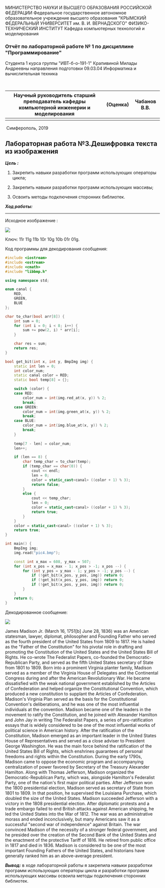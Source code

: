 МИНИСТЕРСТВО НАУКИ И ВЫСШЕГО ОБРАЗОВАНИЯ РОССИЙСКОЙ ФЕДЕРАЦИИ
Федеральное государственное автономное образовательное учреждение высшего образования
"КРЫМСКИЙ ФЕДЕРАЛЬНЫЙ УНИВЕРСИТЕТ им. В. И. ВЕРНАДСКОГО"
ФИЗИКО-ТЕХНИЧЕСКИЙ ИНСТИТУТ
Кафедра компьютерных технологий и моделирования



### Отчёт по лабораторной работе № 1 по дисциплине "Программирование"


Студента 1 курса группы   "ИВТ-б-о-191-1" Крапивиной Милады Андреевны направления подготовки 09.03.04 Информатика и вычислительная техника

​                                                            




| Научный руководитель старший преподаватель кафедры компьютерной инженерии и моделирования | (Оценка) | Чабанов В.В. |
| ------------------------------------------------------------ | -------- | ------------ |
|                                                              |          |              |



​                                                                         Симферополь, 2019

## Лабораторная работа №3.Дешифровка текста из изображения

***Цель :***  

1. Закрепить навыки разработки программ использующих операторы цикла;

2. Закрепить навыки разработки программ использующих массивы;

3. Освоить методы подключения сторонних библиотек.

***Ход работы:***

------

Исходное изображение :

![](https://github.com/MiladaKrapivina/LabWorks/blob/master/%D0%9B%D0%B0%D0%B1%D0%BE%D1%80%D0%B0%D1%82%D0%BE%D1%80%D0%BD%D0%B0%D1%8F%20%D1%80%D0%B0%D0%B1%D0%BE%D1%82%D0%B0%203/%D0%A0%D0%B8%D1%81%D1%83%D0%BD%D0%BA%D0%B8/pic4.bmp)

Ключ: 11r 11g 11b 10r 10g 10b 01r 01g.

Код программы для декодирования сообщения:

```c++
#include <iostream>
#include <ostream>
#include <cmath>
#include "libbmp.h"

using namespace std;

enum canal {
	RED,
	GREEN,
	BLUE
};

char to_char(bool arr[8]) {
	int sum = 0;
	for (int i = 0; i < 8; i++) {
		sum += pow(2, i) * arr[i];
	}

	char res = sum;
	return res;
}

bool get_bit(int x, int y, BmpImg img) {
	static int len = 0;
	int color_num;
	static canal color = RED;
	static bool temp[8] = {};

	switch (color) {
	case RED:
		color_num = int(img.red_at(x, y)) % 2;
		break;
	case GREEN:
		color_num = int(img.green_at(x, y)) % 2;
		break;
	case BLUE:
		color_num = int(img.blue_at(x, y)) % 2;
		break;
	}
	
	temp[7 - len] = color_num;
	len++;

	if (len == 8) {
		char temp_char = to_char(temp);
		if (temp_char == char(0)) {
			cout << endl;
			len = 0;
			color = static_cast<canal> ((color + 1) % 3);
			return false;
		}
		else {
			cout << temp_char;
			len = 0;
			color = static_cast<canal> ((color + 1) % 3);
			return true;
		}
	}
	color = static_cast<canal> ((color + 1) % 3);
	return true;
}

int main() {
	BmpImg img;
	img.read("pic4.bmp");

	const int x_max = 608, y_max = 507;
	for (int x_pos = x_max - 1; x_pos > -1; x_pos --) {
		for (int y_pos = y_max - 1; y_pos > -1; y_pos --) {
			if (!get_bit(x_pos, y_pos, img)) return 0;
			if (!get_bit(x_pos, y_pos, img)) return 0;
			if (!get_bit(x_pos, y_pos, img)) return 0;
		}
	}
	return 0;
}
```

Декодированное сообщение:

![](https://github.com/MiladaKrapivina/LabWorks/blob/master/%D0%9B%D0%B0%D0%B1%D0%BE%D1%80%D0%B0%D1%82%D0%BE%D1%80%D0%BD%D0%B0%D1%8F%20%D1%80%D0%B0%D0%B1%D0%BE%D1%82%D0%B0%203/%D0%A0%D0%B8%D1%81%D1%83%D0%BD%D0%BA%D0%B8/%D0%A1%D0%BA%D1%80%D0%B8%D0%BD.jpg)

James Madison Jr. (March 16, 1751[b] June 28, 1836) was an American statesman, lawyer, diplomat, philosopher and Founding Father who served as the fourth president of the United States from 1809 to 1817. He is hailed as the "Father of the Constitution" for his pivotal role in drafting and promoting the Constitution of the United States and the United States Bill of Rights. He co-wrote The Federalist Papers, co-founded the Democratic-Republican Party, and served as the fifth United States secretary of State from 1801 to 1809.
Born into a prominent Virginia planter family, Madison served as a member of the Virginia House of Delegates and the Continental Congress during and after the American Revolutionary War. He became dissatisfied with the weak national government established by the Articles of Confederation and helped organize the Constitutional Convention, which produced a new constitution to supplant the Articles of Confederation. Madison's Virginia Plan served as the basis for the Constitutional Convention's deliberations, and he was one of the most influential individuals at the convention. Madison became one of the leaders in the movement to ratify the Constitution, and he joined with Alexander Hamilton and John Jay in writing The Federalist Papers, a series of pro-ratification essays that is widely considered to be one of the most influential works of political science in American history.
After the ratification of the Constitution, Madison emerged as an important leader in the United States House of Representatives and served as a close adviser to President George Washington. He was the main force behind the ratification of the United States Bill of Rights, which enshrines guarantees of personal freedoms and rights within the Constitution. During the early 1790s, Madison came to oppose the economic program and accompanying centralization of power favored by Secretary of the Treasury Alexander Hamilton. Along with Thomas Jefferson, Madison organized the Democratic-Republican Party, which was, alongside Hamilton's Federalist Party, one of the nation's first major political parties. After Jefferson won the 1800 presidential election, Madison served as secretary of State from 1801 to 1809. In that position, he supervised the Louisiana Purchase, which doubled the size of the United States.
Madison succeeded Jefferson with a victory in the 1808 presidential election. After diplomatic protests and a trade embargo failed to end British attacks against American shipping, he led the United States into the War of 1812. The war was an administrative morass and ended inconclusively, but many Americans saw it as a successful "second war of independence" against Britain. The war convinced Madison of the necessity of a stronger federal government, and he presided over the creation of the Second Bank of the United States and the enactment of the protective Tariff of 1816. He retired from public office in 1817 and died in 1836. Madison is considered to be one of the most important Founding Fathers of the United States, and historians have generally ranked him as an above-average president.

***Вывод:*** в ходе лабораторной работы я закрепила навыки разработки программ использующих операторы цикла и разработки программ использующих массивы освоила методы подключения сторонних библиотек.               
